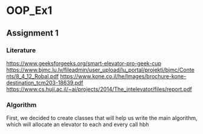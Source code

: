 # OOP_Ex1
## Assignment 1
### Literature

https://www.geeksforgeeks.org/smart-elevator-pro-geek-cup
https://www.bjmc.lu.lv/fileadmin/user_upload/lu_portal/projekti/bjmc/Contents/8_4_12_Robal.pdf
https://www.kone.co.il/he/Images/brochure-kone-destination_tcm203-18639.pdf
https://www.cs.huji.ac.il/~ai/projects/2014/The_intelevator/files/report.pdf </br>

### Algorithm
First, we decided to create classes that will help us write the main algorithm, which will allocate an elevator to each and every call hbh 